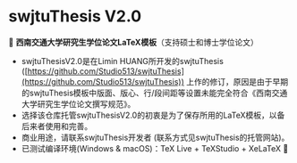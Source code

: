 # swjtuThesis V2.0


:tram: **西南交通大学研究生学位论文LaTeX模板**（支持硕士和博士学位论文）

- swjtuThesisV2.0是在Limin HUANG所开发的swjtuThesis ([https://github.com/Studio513/swjtuThesis](https://github.com/Studio513/swjtuThesis)) 上作的修订，原因是由于早期的swjtuThesis模板中版面、版心、行/段间距等设置未能完全符合《西南交通大学研究生学位论文撰写规范》。
- 选择该仓库托管swjtuThesisV2.0的初衷是为了保存所用的LaTeX模板，以备后来者使用和完善。
- 商业用途，请联系swjtuThesis开发者 (联系方式见swjtuThesis的托管网站)。
- 已测试编译环境(Windows \& macOS)：TeX Live + TeXStudio + XeLaTeX :dolphin:
